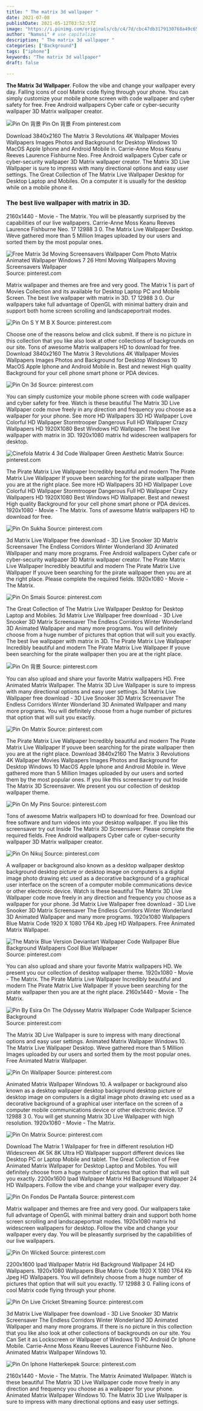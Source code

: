 ```yaml
---
title: " The matrix 3d wallpaper "
date: 2021-07-08
publishDate: 2021-05-12T03:52:57Z
image: "https://i.pinimg.com/originals/cb/c4/7d/cbc47db3179130768a49c65b51e6002d.png"
author: "Namusi" # use capitalize
description: " The matrix 3d wallpaper "
categories: ["Background"]
tags: ["iphone"]
keywords: "The matrix 3d wallpaper"
draft: false

---
```



**The Matrix 3d Wallpaper**. Follow the vibe and change your wallpaper every day. Falling icons of cool Matrix code flying through your phone. You can simply customize your mobile phone screen with code wallpaper and cyber safety for free. Free Android wallpapers Cyber cafe or cyber-security wallpaper 3D Matrix wallpaper creator.

![Pin On 背景](https://i.pinimg.com/originals/cb/af/fb/cbaffb051c66becf72318e08c0e8ef50.png "Pin On 背景")
Pin On 背景 From pinterest.com


Download 3840x2160 The Matrix 3 Revolutions 4K Wallpaper Movies Wallpapers Images Photos and Background for Desktop Windows 10 MacOS Apple Iphone and Android Mobile in. Carrie-Anne Moss Keanu Reeves Laurence Fishburne Neo. Free Android wallpapers Cyber cafe or cyber-security wallpaper 3D Matrix wallpaper creator. The Matrix 3D Live Wallpaper is sure to impress with many directional options and easy user settings. The Great Collection of The Matrix Live Wallpaper Desktop for Desktop Laptop and Mobiles. On a computer it is usually for the desktop while on a mobile phone it.

### The best live wallpaper with matrix in 3D.

2160x1440 - Movie - The Matrix. You will be pleasantly surprised by the capabilities of our live wallpapers. Carrie-Anne Moss Keanu Reeves Laurence Fishburne Neo. 17 12988 3 0. The Matrix Live Wallpaper Desktop. Weve gathered more than 5 Million Images uploaded by our users and sorted them by the most popular ones.


![Free Matrix 3d Moving Screensavers Wallpaper Com Photo Matrix Animated Wallpaper Windows 7 26 Html Moving Wallpapers Moving Screensavers Wallpaper](https://i.pinimg.com/originals/8d/79/66/8d7966f8c63480bc23d2d3bf6215e18b.jpg "Free Matrix 3d Moving Screensavers Wallpaper Com Photo Matrix Animated Wallpaper Windows 7 26 Html Moving Wallpapers Moving Screensavers Wallpaper")
Source: pinterest.com

Matrix wallpaper and themes are free and very good. The Matrix 1 is part of Movies Collection and its available for Desktop Laptop PC and Mobile Screen. The best live wallpaper with matrix in 3D. 17 12988 3 0. Our wallpapers take full advantage of OpenGL with minimal battery drain and support both home screen scrolling and landscapeportrait modes.

![Pin On S Y M B X](https://i.pinimg.com/originals/e5/59/c5/e559c582fa17ad0f7672cd45e972b434.jpg "Pin On S Y M B X")
Source: pinterest.com

Choose one of the reasons below and click submit. If there is no picture in this collection that you like also look at other collections of backgrounds on our site. Tons of awesome Matrix wallpapers HD to download for free. Download 3840x2160 The Matrix 3 Revolutions 4K Wallpaper Movies Wallpapers Images Photos and Background for Desktop Windows 10 MacOS Apple Iphone and Android Mobile in. Best and newest High quality Background for your cell phone smart phone or PDA devices.

![Pin On 3d](https://i.pinimg.com/originals/ce/c6/3c/cec63cf0305e036696a074d65b262acc.jpg "Pin On 3d")
Source: pinterest.com

You can simply customize your mobile phone screen with code wallpaper and cyber safety for free. Watch is these beautiful The Matrix 3D Live Wallpaper code move freely in any direction and frequency you choose as a wallpaper for your phone. See more HD Wallpapers 3D HD Wallpaper Love Colorful HD Wallpaper Stormtrooper Dangerous Full HD Wallpaper Crazy Wallpapers HD 1920X1080 Best Windows HD Wallpaper. The best live wallpaper with matrix in 3D. 1920x1080 matrix hd widescreen wallpapers for desktop.

![Cinefola Matrix 4 3d Code Wallpaper Green Aesthetic Matrix](https://i.pinimg.com/originals/3f/13/84/3f13843f8ae94e1d0c1224b06c4cf008.jpg "Cinefola Matrix 4 3d Code Wallpaper Green Aesthetic Matrix")
Source: pinterest.com

The Pirate Matrix Live Wallpaper Incredibly beautiful and modern The Pirate Matrix Live Wallpaper If youve been searching for the pirate wallpaper then you are at the right place. See more HD Wallpapers 3D HD Wallpaper Love Colorful HD Wallpaper Stormtrooper Dangerous Full HD Wallpaper Crazy Wallpapers HD 1920X1080 Best Windows HD Wallpaper. Best and newest High quality Background for your cell phone smart phone or PDA devices. 1920x1080 - Movie - The Matrix. Tons of awesome Matrix wallpapers HD to download for free.

![Pin On Sukha](https://i.pinimg.com/originals/b2/71/f9/b271f97c1d0aa936163df0d9d97d9d4d.jpg "Pin On Sukha")
Source: pinterest.com

3d Matrix Live Wallpaper free download - 3D Live Snooker 3D Matrix Screensaver The Endless Corridors Winter Wonderland 3D Animated Wallpaper and many more programs. Free Android wallpapers Cyber cafe or cyber-security wallpaper 3D Matrix wallpaper creator. The Pirate Matrix Live Wallpaper Incredibly beautiful and modern The Pirate Matrix Live Wallpaper If youve been searching for the pirate wallpaper then you are at the right place. Please complete the required fields. 1920x1080 - Movie - The Matrix.

![Pin On Smais](https://i.pinimg.com/originals/49/5f/ef/495fef912c4f0dacb7ae37a6682b73be.jpg "Pin On Smais")
Source: pinterest.com

The Great Collection of The Matrix Live Wallpaper Desktop for Desktop Laptop and Mobiles. 3d Matrix Live Wallpaper free download - 3D Live Snooker 3D Matrix Screensaver The Endless Corridors Winter Wonderland 3D Animated Wallpaper and many more programs. You will definitely choose from a huge number of pictures that option that will suit you exactly. The best live wallpaper with matrix in 3D. The Pirate Matrix Live Wallpaper Incredibly beautiful and modern The Pirate Matrix Live Wallpaper If youve been searching for the pirate wallpaper then you are at the right place.

![Pin On 背景](https://i.pinimg.com/originals/cb/af/fb/cbaffb051c66becf72318e08c0e8ef50.png "Pin On 背景")
Source: pinterest.com

You can also upload and share your favorite Matrix wallpapers HD. Free Animated Matrix Wallpaper. The Matrix 3D Live Wallpaper is sure to impress with many directional options and easy user settings. 3d Matrix Live Wallpaper free download - 3D Live Snooker 3D Matrix Screensaver The Endless Corridors Winter Wonderland 3D Animated Wallpaper and many more programs. You will definitely choose from a huge number of pictures that option that will suit you exactly.

![Pin On Matrix](https://i.pinimg.com/originals/83/69/af/8369af4f6903fc8412e5b7971c2be4cc.jpg "Pin On Matrix")
Source: pinterest.com

The Pirate Matrix Live Wallpaper Incredibly beautiful and modern The Pirate Matrix Live Wallpaper If youve been searching for the pirate wallpaper then you are at the right place. Download 3840x2160 The Matrix 3 Revolutions 4K Wallpaper Movies Wallpapers Images Photos and Background for Desktop Windows 10 MacOS Apple Iphone and Android Mobile in. Weve gathered more than 5 Million Images uploaded by our users and sorted them by the most popular ones. If you like this screensaver try out Inside The Matrix 3D Screensaver. We present you our collection of desktop wallpaper theme.

![Pin On My Pins](https://i.pinimg.com/originals/e2/bb/2f/e2bb2fc9daf3a6e9d3c3aba1742921ec.jpg "Pin On My Pins")
Source: pinterest.com

Tons of awesome Matrix wallpapers HD to download for free. Download our free software and turn videos into your desktop wallpaper. If you like this screensaver try out Inside The Matrix 3D Screensaver. Please complete the required fields. Free Android wallpapers Cyber cafe or cyber-security wallpaper 3D Matrix wallpaper creator.

![Pin On Nikuj](https://i.pinimg.com/originals/4b/4e/d4/4b4ed4c41d1292b8c1ea121ce7a0a109.jpg "Pin On Nikuj")
Source: pinterest.com

A wallpaper or background also known as a desktop wallpaper desktop background desktop picture or desktop image on computers is a digital image photo drawing etc used as a decorative background of a graphical user interface on the screen of a computer mobile communications device or other electronic device. Watch is these beautiful The Matrix 3D Live Wallpaper code move freely in any direction and frequency you choose as a wallpaper for your phone. 3d Matrix Live Wallpaper free download - 3D Live Snooker 3D Matrix Screensaver The Endless Corridors Winter Wonderland 3D Animated Wallpaper and many more programs. 1920x1080 Wallpapers Blue Matrix Code 1920 X 1080 1764 Kb Jpeg HD Wallpapers. Free Animated Matrix Wallpaper.

![The Matrix Blue Version Deviantart Wallpaper Code Wallpaper Blue Background Wallpapers Cool Blue Wallpaper](https://i.pinimg.com/originals/b8/2e/ea/b82eeae99be0664299004d1d00f2a195.jpg "The Matrix Blue Version Deviantart Wallpaper Code Wallpaper Blue Background Wallpapers Cool Blue Wallpaper")
Source: pinterest.com

You can also upload and share your favorite Matrix wallpapers HD. We present you our collection of desktop wallpaper theme. 1920x1080 - Movie - The Matrix. The Pirate Matrix Live Wallpaper Incredibly beautiful and modern The Pirate Matrix Live Wallpaper If youve been searching for the pirate wallpaper then you are at the right place. 2160x1440 - Movie - The Matrix.

![Pin By Esira On The Odyssey Matrix Wallpaper Code Wallpaper Science Background](https://i.pinimg.com/originals/78/99/86/7899868e862cdfced007e7669518b11d.jpg "Pin By Esira On The Odyssey Matrix Wallpaper Code Wallpaper Science Background")
Source: pinterest.com

The Matrix 3D Live Wallpaper is sure to impress with many directional options and easy user settings. Animated Matrix Wallpaper Windows 10. The Matrix Live Wallpaper Desktop. Weve gathered more than 5 Million Images uploaded by our users and sorted them by the most popular ones. Free Animated Matrix Wallpaper.

![Pin On Wallpaper](https://i.pinimg.com/originals/1d/91/0d/1d910d01ec59a68138b608433c5b9b76.jpg "Pin On Wallpaper")
Source: pinterest.com

Animated Matrix Wallpaper Windows 10. A wallpaper or background also known as a desktop wallpaper desktop background desktop picture or desktop image on computers is a digital image photo drawing etc used as a decorative background of a graphical user interface on the screen of a computer mobile communications device or other electronic device. 17 12988 3 0. You will get stunning Matrix 3D Live Wallpaper with high resolution. 1920x1080 - Movie - The Matrix.

![Pin On Matrix](https://i.pinimg.com/originals/df/58/72/df58721492d9a03c255bc116eb99c77a.jpg "Pin On Matrix")
Source: pinterest.com

Download The Matrix 1 Wallpaper for free in different resolution HD Widescreen 4K 5K 8K Ultra HD Wallpaper support different devices like Desktop PC or Laptop Mobile and tablet. The Great Collection of Free Animated Matrix Wallpaper for Desktop Laptop and Mobiles. You will definitely choose from a huge number of pictures that option that will suit you exactly. 2200x1600 Ipad Wallpaper Matrix Hd Background Wallpaper 24 HD Wallpapers. Follow the vibe and change your wallpaper every day.

![Pin On Fondos De Pantalla](https://i.pinimg.com/originals/25/16/e4/2516e45273be3fb261f481f247657553.jpg "Pin On Fondos De Pantalla")
Source: pinterest.com

Matrix wallpaper and themes are free and very good. Our wallpapers take full advantage of OpenGL with minimal battery drain and support both home screen scrolling and landscapeportrait modes. 1920x1080 matrix hd widescreen wallpapers for desktop. Follow the vibe and change your wallpaper every day. You will be pleasantly surprised by the capabilities of our live wallpapers.

![Pin On Wicked](https://i.pinimg.com/originals/d8/57/ed/d857ed42b21319070a9bbe6a11a8aa22.jpg "Pin On Wicked")
Source: pinterest.com

2200x1600 Ipad Wallpaper Matrix Hd Background Wallpaper 24 HD Wallpapers. 1920x1080 Wallpapers Blue Matrix Code 1920 X 1080 1764 Kb Jpeg HD Wallpapers. You will definitely choose from a huge number of pictures that option that will suit you exactly. 17 12988 3 0. Falling icons of cool Matrix code flying through your phone.

![Pin On Live Cricket Streaming](https://i.pinimg.com/originals/04/41/8b/04418b516e0ebebc143eb5393597d241.jpg "Pin On Live Cricket Streaming")
Source: pinterest.com

3d Matrix Live Wallpaper free download - 3D Live Snooker 3D Matrix Screensaver The Endless Corridors Winter Wonderland 3D Animated Wallpaper and many more programs. If there is no picture in this collection that you like also look at other collections of backgrounds on our site. You Can Set it as Lockscreen or Wallpaper of Windows 10 PC Android Or Iphone Mobile. Carrie-Anne Moss Keanu Reeves Laurence Fishburne Neo. Animated Matrix Wallpaper Windows 10.

![Pin On Iphone Hatterkepek](https://i.pinimg.com/originals/cb/c4/7d/cbc47db3179130768a49c65b51e6002d.png "Pin On Iphone Hatterkepek")
Source: pinterest.com

2160x1440 - Movie - The Matrix. The Matrix Animated Wallpaper. Watch is these beautiful The Matrix 3D Live Wallpaper code move freely in any direction and frequency you choose as a wallpaper for your phone. Animated Matrix Wallpaper Windows 10. The Matrix 3D Live Wallpaper is sure to impress with many directional options and easy user settings.

